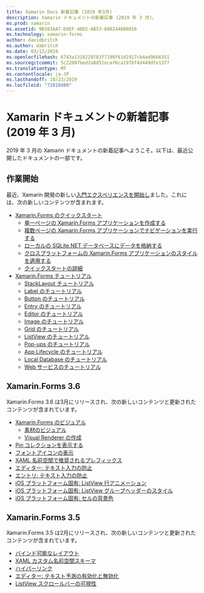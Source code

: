 ```yaml
---
title: Xamarin Docs 新着記事 (2019 年3月)
description: Xamarin ドキュメントの新着記事 (2019 年 3 月)。
ms.prod: xamarin
ms.assetid: 9B383AA7-D9EF-4DD2-AB53-6082446B6016
ms.technology: xamarin-forms
author: davidbritch
ms.author: dabritch
ms.date: 03/12/2019
ms.openlocfilehash: 6743a1310229783f7198f61d1917cb4ad9666351
ms.sourcegitcommit: 5c22097bed2a8d51ecaf6ca197bf4d449dfe1377
ms.translationtype: MT
ms.contentlocale: ja-JP
ms.lasthandoff: 10/23/2019
ms.locfileid: "72810480"
---
```

# <a name="xamarin-docs-whats-new-march-2019"></a>Xamarin ドキュメントの新着記事 (2019 年 3 月)

2019 年 3 月の Xamarin ドキュメントの新着記事へようこそ。以下は、最近公開したドキュメントの一部です。


## <a name="get-started"></a>作業開始

最近、Xamarin 開発の新しい[入門エクスペリエンスを開始し](~/get-started/index.yml)ました。これには、次の新しいコンテンツが含まれます。

- [Xamarin.Forms のクイックスタート](~/get-started/quickstarts/index.yml)
  - [単一ページの Xamarin.Forms アプリケーションを作成する](~/get-started/quickstarts/single-page.md)
  - [複数ページの Xamarin.Forms アプリケーションでナビゲーションを実行する](~/get-started/quickstarts/multi-page.md)
  - [ローカルの SQLite.NET データベースにデータを格納する](~/get-started/quickstarts/database.md)
  - [クロスプラットフォームの Xamarin.Forms アプリケーションのスタイルを適用する](~/get-started/quickstarts/styling.md)
  - [クイックスタートの詳細](~/get-started/quickstarts/deepdive.md)
- [Xamarin.Forms チュートリアル](~/get-started/tutorials/index.yml)
  - [StackLayout チュートリアル](~/get-started/tutorials/stacklayout/index.yml)
  - [Label のチュートリアル](~/get-started/tutorials/label/index.yml)
  - [Button のチュートリアル](~/get-started/tutorials/button/index.yml)
  - [Entry のチュートリアル](~/get-started/tutorials/entry/index.yml)
  - [Editor のチュートリアル](~/get-started/tutorials/editor/index.yml)
  - [Image のチュートリアル](~/get-started/tutorials/image/index.yml)
  - [Grid のチュートリアル](~/get-started/tutorials/grid/index.yml)
  - [ListView のチュートリアル](~/get-started/tutorials/listview/index.yml)
  - [Pop-ups のチュートリアル](~/get-started/tutorials/pop-ups/index.yml)
  - [App Lifecycle のチュートリアル](~/get-started/tutorials/app-lifecycle/index.yml)
  - [Local Database のチュートリアル](~/get-started/tutorials/local-database/index.yml)
  - [Web サービスのチュートリアル](~/get-started/tutorials/web-service/index.yml)

## <a name="xamarinforms-36"></a>Xamarin.Forms 3.6

Xamarin.Forms 3.6 は3月にリリースされ、次の新しいコンテンツと更新されたコンテンツが含まれています。

- [Xamarin.Forms のビジュアル](~/xamarin-forms/user-interface/visual/index.md)
  - [素材のビジュアル](~/xamarin-forms/user-interface/visual/material-visual.md)
  - [Visual Renderer の作成](~/xamarin-forms/user-interface/visual/create.md)
- [Pin コレクションを表示する](~/xamarin-forms/user-interface/map/pins.md#display-a-pin-collection)
- [フォントアイコンの表示](~/xamarin-forms/user-interface/text/fonts.md#display-font-icons)
- [XAML 名前空間で推奨されるプレフィックス](~/xamarin-forms/xaml/custom-prefix.md)
- [エディター: テキスト入力の防止](~/xamarin-forms/user-interface/text/editor.md#preventing-text-entry)
- [エントリ: テキスト入力の防止](~/xamarin-forms/user-interface/text/entry.md#preventing-text-entry)
- [iOS プラットフォーム固有: ListView 行アニメーション](~/xamarin-forms/platform/ios/listview-row-animations.md)
- [iOS プラットフォーム固有: ListView グループヘッダーのスタイル](~/xamarin-forms/platform/ios/listview-group-header-style.md)
- [iOS プラットフォーム固有: セルの背景色](~/xamarin-forms/platform/ios/cell-background-color.md)

## <a name="xamarinforms-35"></a>Xamarin.Forms 3.5

Xamarin.Forms 3.5 は2月にリリースされ、次の新しいコンテンツと更新されたコンテンツが含まれています。

- [バインド可能なレイアウト](~/xamarin-forms/user-interface/layouts/bindable-layouts.md)
- [XAML カスタム名前空間スキーマ](~/xamarin-forms/xaml/custom-namespace-schemas.md)
- [ハイパーリンク](~/xamarin-forms/user-interface/text/label.md#hyperlinks)
- [エディター: テキスト予測の有効化と無効化](~/xamarin-forms/user-interface/text/editor.md#enabling-and-disabling-text-prediction)
- [ListView スクロールバーの可視性](~/xamarin-forms/user-interface/listview/customizing-list-appearance.md#scrollbar-visibility)
